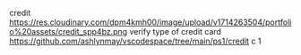 credit
https://res.cloudinary.com/dpm4kmh00/image/upload/v1714263504/portfolio%20assets/credit_spp4bz.png
verify type of credit card
https://github.com/ashlynmay/vscodespace/tree/main/ps1/credit
c
1